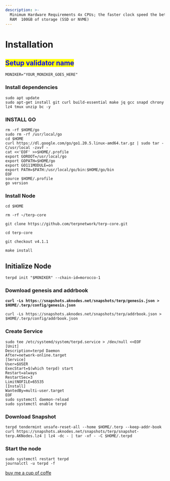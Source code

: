 ```yaml
---
description: >-
  Minimum Hardware Requirements 4x CPUs; the faster clock speed the better  8GB
  RAM  100GB of storage (SSD or NVME)
---
```


# Installation

## <mark style="color:blue;">Setup validator name</mark> <a href="#setup-validator-name" id="setup-validator-name"></a>

```
MONIKER="YOUR_MONIKER_GOES_HERE"
```

### Install dependencies <a href="#install-dependencies" id="install-dependencies"></a>

```
sudo apt update
sudo apt-get install git curl build-essential make jq gcc snapd chrony lz4 tmux unzip bc -y
```

### **INSTALL GO**

```
rm -rf $HOME/go
sudo rm -rf /usr/local/go
cd $HOME
curl https://dl.google.com/go/go1.20.5.linux-amd64.tar.gz | sudo tar -C/usr/local -zxvf -
cat <<'EOF' >>$HOME/.profile
export GOROOT=/usr/local/go
export GOPATH=$HOME/go
export GO111MODULE=on
export PATH=$PATH:/usr/local/go/bin:$HOME/go/bin
EOF
source $HOME/.profile
go version
```

### Install Node

```
cd $HOME

rm -rf ~/terp-core

git clone https://github.com/terpnetwork/terp-core.git

cd terp-core

git checkout v4.1.1

make install

```

## **Initialize Node**

```
terpd init "$MONIKER" --chain-id=morocco-1
```

### Download genesis and addrbook

<pre><code><strong>curl -Ls https://snapshots.aknodes.net/snapshots/terp/genesis.json > $HOME/.terp/config/genesis.json
</strong></code></pre>

```
curl -Ls https://snapshots.aknodes.net/snapshots/terp/addrbook.json > $HOME/.terp/config/addrbook.json
```

### **Create Service**

```
sudo tee /etc/systemd/system/terpd.service > /dev/null <<EOF
[Unit]
Description=terpd Daemon
After=network-online.target
[Service]
User=$USER
ExecStart=$(which terpd) start
Restart=always
RestartSec=3
LimitNOFILE=65535
[Install]
WantedBy=multi-user.target
EOF
sudo systemctl daemon-reload
sudo systemctl enable terpd
```

### **Download Snapshot**

```
terpd tendermint unsafe-reset-all --home $HOME/.terp --keep-addr-book 
curl https://snapshots.aknodes.net/snapshots/terp/snapshot-terp.AKNodes.lz4 | lz4 -dc - | tar -xf - -C $HOME/.terpd
```

### Start the node

```
sudo systemctl restart terpd
journalctl -u terpd -f
```

[buy me a cup of coffe](https://www.paypal.com/paypalme/AbdelAkridi?country.x=NL\&locale.x=en\_US)
